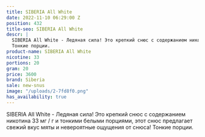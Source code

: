```yaml
---
title: SIBERIA All White
date: 2022-11-10 06:29:00 Z
position: 432
title-seo: SIBERIA All White
descr: |
  SIBERIA All White - Ледяная сила! Это крепкий снюс с содержанием никотина 33 мг / г и тонкими белыми порциями, этот снюс предлагает свежий вкус мяты и невероятные ощущения от снюса!
  Тонкие порции.
product-name: SIBERIA All White
nicotine: 33
portions: 20
gram: 20
price: 3600
brand: Siberia
sale: new-snus
image: "/uploads/2-7fd8f0.png"
has_availability: true
---
```


SIBERIA All White - Ледяная сила! Это крепкий снюс с содержанием никотина 33 мг / г и тонкими белыми порциями, этот снюс предлагает свежий вкус мяты и невероятные ощущения от снюса!
Тонкие порции.
